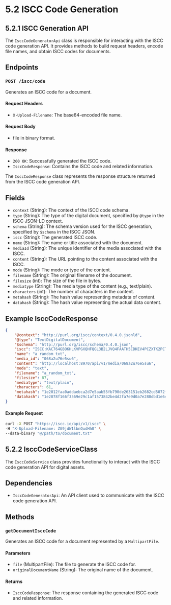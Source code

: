# 5.2 ISCC Code Generation

## 5.2.1 ISCC Generation API

The `IsccCodeGeneratorApi` class is responsible for interacting with the ISCC code generation API. It provides methods to build request headers, encode file names, and obtain ISCC codes for documents.

## Endpoints

### `POST /iscc/code`

Generates an ISCC code for a document.

#### Request Headers

- `X-Upload-Filename`: The base64-encoded file name.

#### Request Body

- file in binary format.

#### Response

- `200 OK`: Successfully generated the ISCC code.
- `IsccCodeResponse`: Contains the ISCC code and related information.

The `IsccCodeResponse` class represents the response structure returned from the ISCC code generation API.

## Fields

- `context` (String): The context of the ISCC code schema.
- `type` (String): The type of the digital document, specified by `@type` in the ISCC JSON-LD context.
- `schema` (String): The schema version used for the ISCC generation, specified by `$schema` in the ISCC JSON.
- `iscc` (String): The generated ISCC code.
- `name` (String): The name or title associated with the document.
- `mediaId` (String): The unique identifier of the media associated with the ISCC.
- `content` (String): The URL pointing to the content associated with the ISCC.
- `mode` (String): The mode or type of the content.
- `filename` (String): The original filename of the document.
- `filesize` (int): The size of the file in bytes.
- `mediatype` (String): The media type of the content (e.g., text/plain).
- `characters` (int): The number of characters in the content.
- `metahash` (String): The hash value representing metadata of content.
- `datahash` (String): The hash value representing the actual data content.

## Example IsccCodeResponse

```json
{
    "@context": "http://purl.org/iscc/context/0.4.0.jsonld",
    "@type": "TextDigitalDocument",
    "$schema": "http://purl.org/iscc/schema/0.4.0.json",
    "iscc": "ISCC:KAC764GBOKHLKVPGXQHFQGL3B2LJVQ4FAATH5CDKEV4PCZXTK2PCTQI",
    "name": "a random txt",
    "media_id": "068a2u76e5su6",
    "content": "http://localhost:8970/api/v1/media/068a2u76e5su6",
    "mode": "text",
    "filename": "a_random_txt",
    "filesize": 87,
    "mediatype": "text/plain",
    "characters": 61,
    "metahash": "1e2012faa0addaebca2d7e5aab55fb790de263151eb2682cd5072ff05823c7342089",
    "datahash": "1e2078f166f3569e29c1af1573842be4d2fa7e9d0a7e280dbd1e64f9c66837d5225f"
}
```

#### Example Request

```bash
curl -X POST "https://iscc.io/api/v1/iscc" \
-H "X-Upload-Filename: ZG9jdW1lbnQudHh0" \
--data-binary "@/path/to/document.txt"
```

## 5.2.2 IsccCodeServiceClass
The `IsccCodeService` class provides functionality to interact with the ISCC code generation API for digital assets.

## Dependencies

- `IsccCodeGeneratorApi`: An API client used to communicate with the ISCC code generation API.

## Methods

### `getDocumentIsccCode`

Generates an ISCC code for a document represented by a `MultipartFile`.

#### Parameters

- `file` (MultipartFile): The file to generate the ISCC code for.
- `originalDocumentName` (String): The original name of the document.

#### Returns

- `IsccCodeResponse`: The response containing the generated ISCC code and related information.
